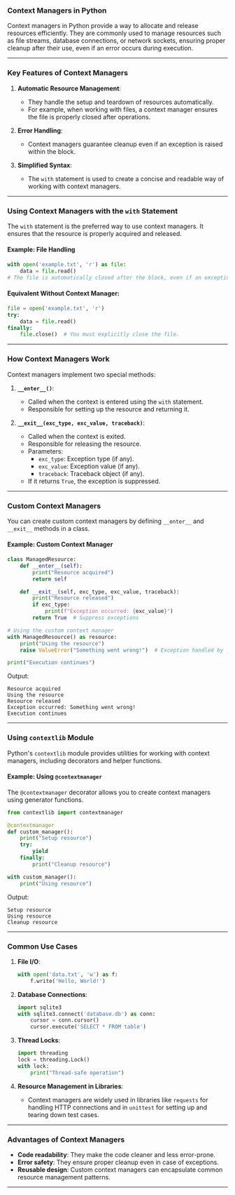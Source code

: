 ### Context Managers in Python

Context managers in Python provide a way to allocate and release resources efficiently. They are commonly used to manage resources such as file streams, database connections, or network sockets, ensuring proper cleanup after their use, even if an error occurs during execution.

---

### **Key Features of Context Managers**
1. **Automatic Resource Management**:
   - They handle the setup and teardown of resources automatically.
   - For example, when working with files, a context manager ensures the file is properly closed after operations.

2. **Error Handling**:
   - Context managers guarantee cleanup even if an exception is raised within the block.

3. **Simplified Syntax**:
   - The `with` statement is used to create a concise and readable way of working with context managers.

---

### **Using Context Managers with the `with` Statement**

The `with` statement is the preferred way to use context managers. It ensures that the resource is properly acquired and released.

#### Example: File Handling
```python
with open('example.txt', 'r') as file:
    data = file.read()
# The file is automatically closed after the block, even if an exception occurs.
```

#### Equivalent Without Context Manager:
```python
file = open('example.txt', 'r')
try:
    data = file.read()
finally:
    file.close()  # You must explicitly close the file.
```

---

### **How Context Managers Work**
Context managers implement two special methods:
1. **`__enter__()`**: 
   - Called when the context is entered using the `with` statement.
   - Responsible for setting up the resource and returning it.

2. **`__exit__(exc_type, exc_value, traceback)`**:
   - Called when the context is exited.
   - Responsible for releasing the resource.
   - Parameters:
     - `exc_type`: Exception type (if any).
     - `exc_value`: Exception value (if any).
     - `traceback`: Traceback object (if any).
   - If it returns `True`, the exception is suppressed.

---

### **Custom Context Managers**
You can create custom context managers by defining `__enter__` and `__exit__` methods in a class.

#### Example: Custom Context Manager
```python
class ManagedResource:
    def __enter__(self):
        print("Resource acquired")
        return self

    def __exit__(self, exc_type, exc_value, traceback):
        print("Resource released")
        if exc_type:
            print(f"Exception occurred: {exc_value}")
        return True  # Suppress exceptions

# Using the custom context manager
with ManagedResource() as resource:
    print("Using the resource")
    raise ValueError("Something went wrong!")  # Exception handled by __exit__

print("Execution continues")
```

Output:
```
Resource acquired
Using the resource
Resource released
Exception occurred: Something went wrong!
Execution continues
```

---

### **Using `contextlib` Module**
Python's `contextlib` module provides utilities for working with context managers, including decorators and helper functions.

#### Example: Using `@contextmanager`
The `@contextmanager` decorator allows you to create context managers using generator functions.

```python
from contextlib import contextmanager

@contextmanager
def custom_manager():
    print("Setup resource")
    try:
        yield
    finally:
        print("Cleanup resource")

with custom_manager():
    print("Using resource")
```

Output:
```
Setup resource
Using resource
Cleanup resource
```

---

### **Common Use Cases**
1. **File I/O**:
   ```python
   with open('data.txt', 'w') as f:
       f.write('Hello, World!')
   ```

2. **Database Connections**:
   ```python
   import sqlite3
   with sqlite3.connect('database.db') as conn:
       cursor = conn.cursor()
       cursor.execute('SELECT * FROM table')
   ```

3. **Thread Locks**:
   ```python
   import threading
   lock = threading.Lock()
   with lock:
       print("Thread-safe operation")
   ```

4. **Resource Management in Libraries**:
   - Context managers are widely used in libraries like `requests` for handling HTTP connections and in `unittest` for setting up and tearing down test cases.

---

### **Advantages of Context Managers**
- **Code readability**: They make the code cleaner and less error-prone.
- **Error safety**: They ensure proper cleanup even in case of exceptions.
- **Reusable design**: Custom context managers can encapsulate common resource management patterns.

---
